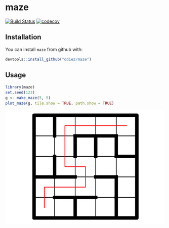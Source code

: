 maze
================

[![Build Status](https://travis-ci.org/ddiez/maze.svg?branch=master)](https://travis-ci.org/ddiez/maze) [![codecov](https://codecov.io/gh/ddiez/maze/branch/master/graph/badge.svg)](https://codecov.io/gh/ddiez/maze)

Installation
------------

You can install `maze` from github with:

``` r
devtools::install_github("ddiez/maze")
```

Usage
-----

``` r
library(maze)
set.seed(123)
g <- make_maze(5, 5)
plot_maze(g, tile.show = TRUE, path.show = TRUE)
```

![](README_files/figure-markdown_github/maze-1.png)
